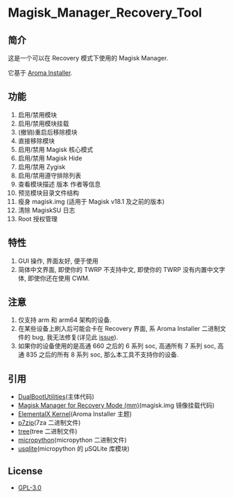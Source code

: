 # Magisk_Manager_Recovery_Tool

## 简介

这是一个可以在 Recovery 模式下使用的 Magisk Manager.

它基于 [Aroma Installer](https://github.com/amarullz/AROMA-Installer).

## 功能

1. 启用/禁用模块
2. 启用/禁用模块挂载
3. (撤销)重启后移除模块
4. 直接移除模块
5. 启用/禁用 Magisk 核心模式
6. 启用/禁用 Magisk Hide
7. 启用/禁用 Zygisk
8. 启用/禁用遵守排除列表
9. 查看模块描述 版本 作者等信息
10. 预览模块目录文件结构
11. 瘦身 magisk.img (适用于 Magisk v18.1 及之前的版本)
12. 清除 MagiskSU 日志
13. Root 授权管理

## 特性

1. GUI 操作, 界面友好, 便于使用
2. 简体中文界面, 即使你的 TWRP 不支持中文, 即使你的 TWRP 没有内置中文字体, 即使你还在使用 CWM.

## 注意

1. 仅支持 arm 和 arm64 架构的设备.
2. 在某些设备上刷入后可能会卡在 Recovery 界面, 系 Aroma Installer 二进制文件的 bug, 我无法修复(详见此 [issue](https://github.com/amarullz/AROMA-Installer/issues/38)).
3. 如果你的设备使用的是高通 660 之后的 6 系列 soc, 高通所有 7 系列 soc, 高通 835 之后的所有 8 系列 soc, 那么本工具不支持你的设备.

## 引用

- [DualBootUtilities](https://github.com/chenxiaolong/DualBootPatcher/tree/master/utilities)(主体代码)
- [Magisk Manager for Recovery Mode (mm)](https://forum.xda-developers.com/apps/magisk/module-tool-magisk-manager-recovery-mode-t3693165)(magisk.img 镜像挂载代码)
- [ElementalX Kernel](https://elementalx.org/devices/)(Aroma Installer 主题)
- [p7zip](https://sourceforge.net/projects/p7zip/files/p7zip/16.02/)(7za 二进制文件)
- [tree](http://mama.indstate.edu/users/ice/tree/)(tree 二进制文件)
- [micropython](https://github.com/micropython/micropython)(micropython 二进制文件)
- [usqlite](https://github.com/spatialdude/usqlite)(micropython 的 μSQLite 库模块)

## License

- [GPL-3.0](https://github.com/Pzqqt/Magisk_Manager_Recovery_Tool/blob/master/LICENSE)
